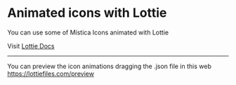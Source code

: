 
# Animated icons with Lottie

You can use some of Mística Icons animated with Lottie

Visit [Lottie Docs](https://airbnb.io/lottie/#/)

---

You can preview the icon animations dragging the .json file in this web https://lottiefiles.com/preview
